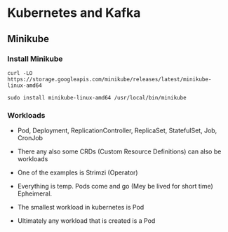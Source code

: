 # Kubernetes and Kafka

## Minikube

### Install Minikube

```curl -LO https://storage.googleapis.com/minikube/releases/latest/minikube-linux-amd64```

```sudo install minikube-linux-amd64 /usr/local/bin/minikube```


### Workloads

- Pod, Deployment, ReplicationController, ReplicaSet, StatefulSet, Job, CronJob
- There any also some CRDs (Custom Resource Definitions) can also be workloads
- One of the examples is Strimzi (Operator)

- Everything is temp. Pods come and go (Mey be lived for short time) Epheimeral.
- The smallest workload in kubernetes is Pod
- Ultimately any workload that is created is a Pod